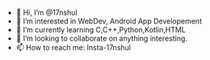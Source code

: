 - 👋 Hi, I’m @17nshul
- 👀 I’m interested in WebDev, Android App Developement
- 🌱 I’m currently learning C,C++,Python,Kotlin,HTML
- 💞️ I’m looking to collaborate on anything interesting.
- 📫 How to reach me: Insta-17nshul

<!---
17nshul/17nshul is a ✨ special ✨ repository because its `README.md` (this file) appears on your GitHub profile.
You can click the Preview link to take a look at your changes.
--->
